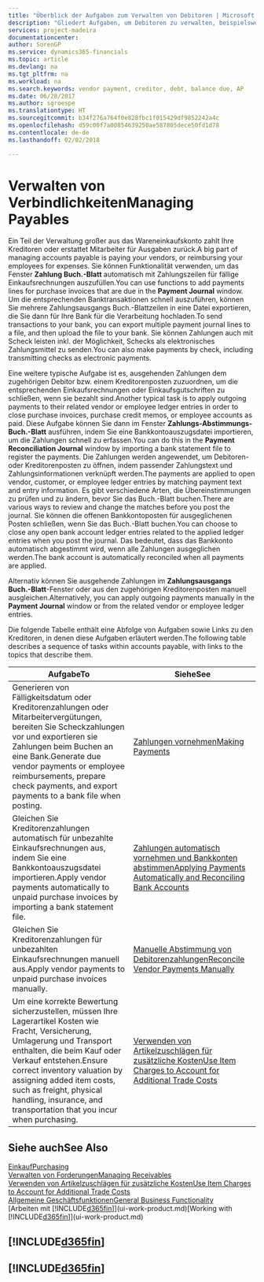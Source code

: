 ```yaml
---
title: "Überblick der Aufgaben zum Verwalten von Debitoren | Microsoft Docs"
description: "Gliedert Aufgaben, um Debitoren zu verwalten, beispielsweise zahlende Gläubiger oder ausgehende Zahlungen an Buch-Posten, um Rechnungen oder Gutschriften zu schließen."
services: project-madeira
documentationcenter: 
author: SorenGP
ms.service: dynamics365-financials
ms.topic: article
ms.devlang: na
ms.tgt_pltfrm: na
ms.workload: na
ms.search.keywords: vendor payment, creditor, debt, balance due, AP
ms.date: 06/28/2017
ms.author: sgroespe
ms.translationtype: HT
ms.sourcegitcommit: b34f276a764f0e828fbc1f015429df9852242a4c
ms.openlocfilehash: d59c00f7a00854639250ae587805dece50fd1d78
ms.contentlocale: de-de
ms.lasthandoff: 02/02/2018

---
```

# <a name="managing-payables"></a><span data-ttu-id="c65d8-103">Verwalten von Verbindlichkeiten</span><span class="sxs-lookup"><span data-stu-id="c65d8-103">Managing Payables</span></span>
<span data-ttu-id="c65d8-104">Ein Teil der Verwaltung großer aus das Wareneinkaufskonto zahlt Ihre Kreditoren oder erstattet Mitarbeiter für Ausgaben zurück.</span><span class="sxs-lookup"><span data-stu-id="c65d8-104">A big part of managing accounts payable is paying your vendors, or reimbursing your employees for expenses.</span></span> <span data-ttu-id="c65d8-105">Sie können Funktionalität verwenden, um das Fenster **Zahlung Buch.-Blatt** automatisch mit Zahlungszeilen für fällige Einkaufsrechnungen auszufüllen.</span><span class="sxs-lookup"><span data-stu-id="c65d8-105">You can use functions to add payments lines for purchase invoices that are due in the **Payment Journal** window.</span></span> <span data-ttu-id="c65d8-106">Um die entsprechenden Banktransaktionen schnell auszuführen, können Sie mehrere Zahlungsausgangs Buch.-Blattzeilen in eine Datei exportieren, die Sie dann für Ihre Bank für die Verarbeitung hochladen.</span><span class="sxs-lookup"><span data-stu-id="c65d8-106">To send transactions to your bank, you can export multiple payment journal lines to a file, and then upload the file to your bank.</span></span> <span data-ttu-id="c65d8-107">Sie können Zahlungen auch mit Scheck leisten inkl. der Möglichkeit, Schecks als elektronisches Zahlungsmittel zu senden.</span><span class="sxs-lookup"><span data-stu-id="c65d8-107">You can also make payments by check, including transmitting checks as electronic payments.</span></span>

<span data-ttu-id="c65d8-108">Eine weitere typische Aufgabe ist es, ausgehenden Zahlungen dem zugehörigen Debitor bzw. einem Kreditorenposten zuzuordnen, um die entsprechenden Einkaufsrechnungen oder Einkaufsgutschriften zu schließen, wenn sie bezahlt sind.</span><span class="sxs-lookup"><span data-stu-id="c65d8-108">Another typical task is to apply outgoing payments to their related vendor or employee ledger entries in order to close purchase invoices, purchase credit memos, or employee accounts as paid.</span></span> <span data-ttu-id="c65d8-109">Diese Aufgabe können Sie dann im Fenster **Zahlungs-Abstimmungs-Buch.-Blatt** ausführen, indem Sie eine Bankkontoauszugsdatei importieren, um die Zahlungen schnell zu erfassen.</span><span class="sxs-lookup"><span data-stu-id="c65d8-109">You can do this in the **Payment Reconciliation Journal** window by importing a bank statement file to register the payments.</span></span> <span data-ttu-id="c65d8-110">Die Zahlungen werden angewendet, um Debitoren- oder Kreditorenposten zu öffnen, indem passender Zahlungstext und Zahlungsinformationen verknüpft werden.</span><span class="sxs-lookup"><span data-stu-id="c65d8-110">The payments are applied to open vendor, customer, or employee ledger entries by matching payment text and entry information.</span></span> <span data-ttu-id="c65d8-111">Es gibt verschiedene Arten, die Übereinstimmungen zu prüfen und zu ändern, bevor Sie das Buch.-Blatt buchen.</span><span class="sxs-lookup"><span data-stu-id="c65d8-111">There are various ways to review and change the matches before you post the journal.</span></span> <span data-ttu-id="c65d8-112">Sie können die offenen Bankkontoposten für ausgeglichenen Posten schließen, wenn Sie das Buch.-Blatt buchen.</span><span class="sxs-lookup"><span data-stu-id="c65d8-112">You can choose to close any open bank account ledger entries related to the applied ledger entries when you post the journal.</span></span> <span data-ttu-id="c65d8-113">Das bedeutet, dass das Bankkonto automatisch abgestimmt wird, wenn alle Zahlungen ausgeglichen werden.</span><span class="sxs-lookup"><span data-stu-id="c65d8-113">The bank account is automatically reconciled when all payments are applied.</span></span>

<span data-ttu-id="c65d8-114">Alternativ können Sie ausgehende Zahlungen im **Zahlungsausgangs Buch.-Blatt**-Fenster oder aus den zugehörigen Kreditorenposten manuell ausgleichen.</span><span class="sxs-lookup"><span data-stu-id="c65d8-114">Alternatively, you can apply outgoing payments manually in the **Payment Journal** window or from the related vendor or employee ledger entries.</span></span>

<span data-ttu-id="c65d8-115">Die folgende Tabelle enthält eine Abfolge von Aufgaben sowie Links zu den Kreditoren, in denen diese Aufgaben erläutert werden.</span><span class="sxs-lookup"><span data-stu-id="c65d8-115">The following table describes a sequence of tasks within accounts payable, with links to the topics that describe them.</span></span>

| <span data-ttu-id="c65d8-116">Aufgabe</span><span class="sxs-lookup"><span data-stu-id="c65d8-116">To</span></span> | <span data-ttu-id="c65d8-117">Siehe</span><span class="sxs-lookup"><span data-stu-id="c65d8-117">See</span></span> |
| --- | --- |
| <span data-ttu-id="c65d8-118">Generieren von Fälligkeitsdatum oder Kreditorenzahlungen oder Mitarbeitervergütungen, bereiten Sie Scheckzahlungen vor und exportieren sie Zahlungen beim Buchen an eine Bank.</span><span class="sxs-lookup"><span data-stu-id="c65d8-118">Generate due vendor payments or employee reimbursements, prepare check payments, and export payments to a bank file when posting.</span></span> |[<span data-ttu-id="c65d8-119">Zahlungen vornehmen</span><span class="sxs-lookup"><span data-stu-id="c65d8-119">Making Payments</span></span>](payables-make-payments.md) |
| <span data-ttu-id="c65d8-120">Gleichen Sie Kreditorenzahlungen automatisch für unbezahlte Einkaufsrechnungen aus, indem Sie eine Bankkontoauszugsdatei importieren.</span><span class="sxs-lookup"><span data-stu-id="c65d8-120">Apply vendor payments automatically to unpaid purchase invoices by importing a bank statement file.</span></span> |[<span data-ttu-id="c65d8-121">Zahlungen automatisch vornehmen und Bankkonten abstimmen</span><span class="sxs-lookup"><span data-stu-id="c65d8-121">Applying Payments Automatically and Reconciling Bank Accounts</span></span>](receivables-apply-payments-auto-reconcile-bank-accounts.md) |
| <span data-ttu-id="c65d8-122">Gleichen Sie Kreditorenzahlungen für unbezahlten Einkaufsrechnungen manuell aus.</span><span class="sxs-lookup"><span data-stu-id="c65d8-122">Apply vendor payments to unpaid purchase invoices manually.</span></span> |[<span data-ttu-id="c65d8-123">Manuelle Abstimmung von Debitorenzahlungen</span><span class="sxs-lookup"><span data-stu-id="c65d8-123">Reconcile Vendor Payments Manually</span></span>](payables-how-apply-purchase-transactions-manually.md) |
|<span data-ttu-id="c65d8-124">Um eine korrekte Bewertung sicherzustellen, müssen Ihre Lagerartikel Kosten wie Fracht, Versicherung, Umlagerung und Transport enthalten, die beim Kauf oder Verkauf entstehen.</span><span class="sxs-lookup"><span data-stu-id="c65d8-124">Ensure correct inventory valuation by assigning added item costs, such as freight, physical handling, insurance, and transportation that you incur when purchasing.</span></span>|[<span data-ttu-id="c65d8-125">Verwenden von Artikelzuschlägen für zusätzliche Kosten</span><span class="sxs-lookup"><span data-stu-id="c65d8-125">Use Item Charges to Account for Additional Trade Costs</span></span>](payables-how-assign-item-charges.md)|

## <a name="see-also"></a><span data-ttu-id="c65d8-126">Siehe auch</span><span class="sxs-lookup"><span data-stu-id="c65d8-126">See Also</span></span>
[<span data-ttu-id="c65d8-127">Einkauf</span><span class="sxs-lookup"><span data-stu-id="c65d8-127">Purchasing</span></span>](purchasing-manage-purchasing.md)  
[<span data-ttu-id="c65d8-128">Verwalten von Forderungen</span><span class="sxs-lookup"><span data-stu-id="c65d8-128">Managing Receivables</span></span>](receivables-manage-receivables.md)  
[<span data-ttu-id="c65d8-129">Verwenden von Artikelzuschlägen für zusätzliche Kosten</span><span class="sxs-lookup"><span data-stu-id="c65d8-129">Use Item Charges to Account for Additional Trade Costs</span></span>](payables-how-assign-item-charges.md)  
[<span data-ttu-id="c65d8-130">Allgemeine Geschäftsfunktionen</span><span class="sxs-lookup"><span data-stu-id="c65d8-130">General Business Functionality</span></span>](ui-across-business-areas.md)  
<span data-ttu-id="c65d8-131">[Arbeiten mit [!INCLUDE[d365fin](includes/d365fin_md.md)]](ui-work-product.md)</span><span class="sxs-lookup"><span data-stu-id="c65d8-131">[Working with [!INCLUDE[d365fin](includes/d365fin_md.md)]](ui-work-product.md)</span></span>

## [!INCLUDE[d365fin](includes/free_trial_md.md)]  
## [!INCLUDE[d365fin](includes/training_link_md.md)]

